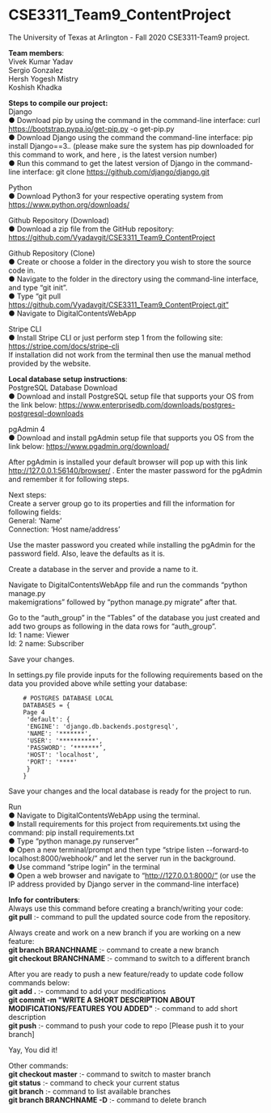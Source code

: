 # CSE3311_Team9_ContentProject

The University of Texas at Arlington - Fall 2020 CSE3311-Team9 project.

**Team members**:<br />
Vivek Kumar Yadav <br />
Sergio Gonzalez <br />
Hersh Yogesh Mistry <br />
Koshish Khadka <br />


**Steps to compile our project:** <br />
Django <br />
    ● Download pip by using the command in the command-line interface: curl
    https://bootstrap.pypa.io/get-pip.py -o get-pip.py <br />
    ● Download Django using the command the command-line interface: pip install
    Django==3.*.* (please make sure the system has pip downloaded for this command to
    work, and here *,* is the latest version number) <br />
    ● Run this command to get the latest version of Django in the command-line interface: git
    clone https://github.com/django/django.git <br />
   
Python <br />
    ● Download Python3 for your respective operating system from
    https://www.python.org/downloads/ <br />

Github Repository (Download) <br />
    ● Download a zip file from the GitHub repository: 
    https://github.com/Vyadavgit/CSE3311_Team9_ContentProject <br />

Github Repository (Clone) <br />
    ● Create or choose a folder in the directory you wish to store the source code in. <br />
    ● Navigate to the folder in the directory using the command-line interface, and type “git
    init”. <br />
    ● Type “git pull https://github.com/Vyadavgit/CSE3311_Team9_ContentProject.git” <br />
    ● Navigate to DigitalContentsWebApp <br />
    
Stripe CLI <br />
    ● Install Stripe CLI or just perform step 1 from the following site:
    https://stripe.com/docs/stripe-cli <br />
    If installation did not work from the terminal then use the manual method provided by the
    website. <br />
    
**Local database setup instructions**: <br />
PostgreSQL Database Download <br />
    ● Download and install PostgreSQL setup file that supports your OS from the link below:
    https://www.enterprisedb.com/downloads/postgres-postgresql-downloads <br />
    
pgAdmin 4 <br />
    ● Download and install pgAdmin setup file that supports you OS from the link below:
    https://www.pgadmin.org/download/ <br />
 
After pgAdmin is installed your default browser will pop up with this link
http://127.0.0.1:56140/browser/ . Enter the master password for the pgAdmin and remember it
for following steps. <br />

Next steps: <br />
    Create a server group go to its properties and fill the information for following fields: <br />
    General: ‘Name’ <br />
    Connection: ‘Host name/address’ <br />
    
Use the master password you created while installing the pgAdmin for the password field. Also,
leave the defaults as it is. <br />

Create a database in the server and provide a name to it. <br />

Navigate to DigitalContentsWebApp file and run the commands “python manage.py <br />
makemigrations” followed by “python manage.py migrate” after that. <br />

Go to the “auth_group” in the “Tables” of the database you just created and add two groups as
following in the data rows for “auth_group”. <br />
    Id: 1 name: Viewer <br />
    Id: 2 name: Subscriber <br />
 
Save your changes. <br />

In settings.py file provide inputs for the following requirements based on the data you provided
above while setting your database: <br />


        # POSTGRES DATABASE LOCAL
        DATABASES = {
        Page 4
         'default': {
         'ENGINE': 'django.db.backends.postgresql',
         'NAME': '*******',
         'USER': '**********',
         'PASSWORD': ‘*******’,
         'HOST': 'localhost',
         'PORT': '****'
         }
        }

Save your changes and the local database is ready for the project to run. <br />

Run <br />
    ● Navigate to DigitalContentsWebApp using the terminal. <br />
    ● Install requirements for this project from requirements.txt using the command: pip install
    requirements.txt <br />
    ● Type “python manage.py runserver” <br />
    ● Open a new terminal/prompt and then type “stripe listen --forward-to
    localhost:8000/webhook/” and let the server run in the background. <br />
    ● Use command “stripe login” in the terminal <br />
    ● Open a web browser and navigate to “http://127.0.0.1:8000/” (or use the IP address
    provided by Django server in the command-line interface) <br />


**Info for contributers**: <br />
Always use this command before creating a branch/writing your code:  
	 **git pull** :- command to pull the updated source code from the repository.<br />

Always create and work on a new branch if you are working on a new feature:<br />
	 **git branch BRANCHNAME** :- command to create a new branch<br />
	 **git checkout BRANCHNAME** :- command to switch to a different branch<br />

After you are ready to push a new feature/ready to update code follow commands below:<br />
	 **git add .** :- command to add your modifications<br />
	 **git commit -m "WRITE A SHORT DESCRIPTION ABOUT MODIFICATIONS/FEATURES YOU ADDED"** :- command to add short description<br />
	 **git push** :- command to push your code to repo [Please push it to your branch]<br />
	
Yay, You did it!<br />

Other commands:<br />
	 **git checkout master** :- command to switch to master branch<br />
	 **git status** :- command to check your current status <br />
	 **git branch** :- command to list available branches<br />
	 **git branch BRANCHNAME -D** :- command to delete branch<br />



